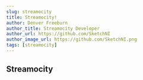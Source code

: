 ```yaml
---
slug: streamocity
title: Streamocity!
author: Denver Freeburn
author_title: Streamocity Developer
author_url: https://github.com/SketchNI
author_image_url: https://github.com/SketchNI.png
tags: [streamocity]
---
```


## Streamocity